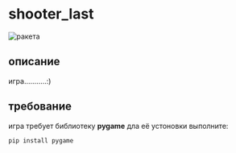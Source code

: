 # shooter_last

![ракета](https://avatars.mds.yandex.net/get-yapic/51169/W5MwxJWo47uyMzBGLSSMwFeleA-1/islands-retina-50)
## описание

игра...........:)


## требование

игра требует библиотеку **pygame**
дла её устоновки выполните:
```
pip install pygame
```
